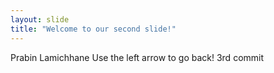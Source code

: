 ```yaml
---
layout: slide
title: "Welcome to our second slide!"
---
```

Prabin Lamichhane
Use the left arrow to go back!
3rd commit
